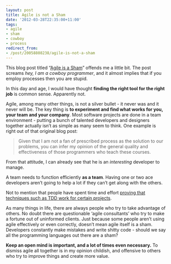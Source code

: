 ```yaml
---
layout: post
title: Agile is not a Sham
date: '2012-03-28T22:35:00+11:00'
tags:
- agile
- sham
- cowboy
- process
redirect_from:
- /post/20058808238/agile-is-not-a-sham
---
```

This blog post titled “[Agile is a Sham](http://williamedwardscoder.tumblr.com/post/20054342100/agile-is-a-sham)” offends me a little bit. The post screams _hey, I am a cowboy programmer_, and it almost implies that if you employ processes then you are stupid.

In this day and age, I would have thought **finding the right tool for the right job** is common sense. Apparently not.

Agile, among many other things, is not a silver bullet - it never was and it never will be. The key thing is **to experiment and find what works for you, your team and your company**. Most software projects are done in a team environment - putting a bunch of talented developers and designers together actually isn’t as simple as many seem to think. One example is right out of that original blog post:


> Given that I am not a fan of prescribed process as the solution to our problems, you can infer my opinion of the general quality and effectiveness of those programmers who teach these courses.

From that attitude, I can already see that he is an _interesting_ developer to manage.

A team needs to function efficiently **as a team**. Having one or two ace developers aren’t going to help a lot if they can’t get along with the others.

Not to mention that people have spent time and effort [proving that techniques such as TDD work for certain projects](http://research.microsoft.com/en-us/news/features/nagappan-100609.aspx).

As many things in life, there are always people who try to take advantage of others. No doubt there are questionable ‘agile consultants’ who try to make a fortune out of uninformed clients. Just because some people aren’t using agile effectively or even correctly, doesn’t mean agile itself is a sham. Developers constantly make mistakes and write shitty code - should we say all the programming languages out there are a sham?

**Keep an open mind is important, and a lot of times even necessary.** To dismiss agile all together is in my opinion childish, and offensive to others who try to improve things and create more value.

